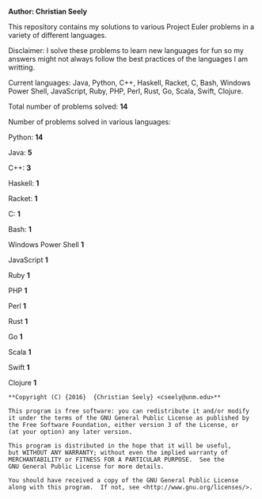 **Author: Christian Seely**

This repository contains my solutions to various Project Euler problems in a variety of different languages.

Disclaimer: I solve these problems to learn new languages for fun so my answers might not always follow the best practices of the languages I am writting. 

Current languages: Java, Python, C++, Haskell, Racket, C, Bash, Windows Power Shell, JavaScript, Ruby, PHP, Perl, Rust, Go, Scala, Swift, Clojure. 

Total number of problems solved: **14**

Number of problems solved in various languages: 

Python:    **14**

Java:      **5** 

C++:       **3** 

Haskell:   **1**

Racket:    **1**

C:         **1**

Bash:      **1**

Windows Power Shell **1**

JavaScript **1**

Ruby **1**

PHP **1**

Perl **1**

Rust **1**

Go **1**

Scala **1**

Swift **1**

Clojure **1**


    **Copyright (C) {2016}  {Christian Seely} <cseely@unm.edu>**

    This program is free software: you can redistribute it and/or modify
    it under the terms of the GNU General Public License as published by
    the Free Software Foundation, either version 3 of the License, or
    (at your option) any later version.

    This program is distributed in the hope that it will be useful,
    but WITHOUT ANY WARRANTY; without even the implied warranty of
    MERCHANTABILITY or FITNESS FOR A PARTICULAR PURPOSE.  See the
    GNU General Public License for more details.

    You should have received a copy of the GNU General Public License
    along with this program.  If not, see <http://www.gnu.org/licenses/>.


